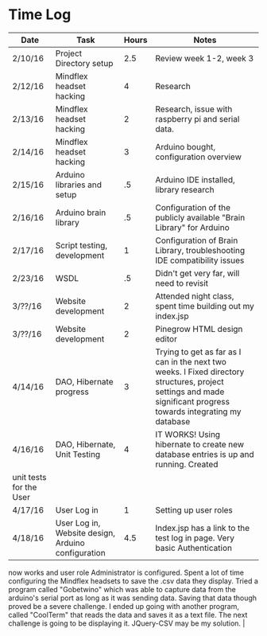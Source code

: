 # Time Log
|Date|Task|Hours|Notes|
|----|----|-----|-----|
|2/10/16| Project Directory setup | 2.5|Review week 1-2, week 3|
|2/12/16| Mindflex headset hacking | 4 | Research |
|2/13/16| Mindflex headset hacking | 2 | Research, issue with raspberry pi and serial data. |
|2/14/16| Mindflex headset hacking | 3 | Arduino bought, configuration overview |
|2/15/16| Arduino libraries and setup | .5 | Arduino IDE installed, library research |
|2/16/16| Arduino brain library | .5 | Configuration of the publicly available "Brain Library" for Arduino |
|2/17/16| Script testing, development | 1 | Configuration of Brain Library, troubleshooting IDE compatibility issues |
|2/23/16| WSDL | .5 | Didn't get very far, will need to revisit |
|3/??/16| Website development | 2 | Attended night class, spent time building out my index.jsp |
|3/??/16| Website development | 2 | Pinegrow HTML design editor |
|4/14/16| DAO, Hibernate progress | 3 | Trying to get as far as I can in the next two weeks. I Fixed directory structures, project settings and made significant progress towards integrating my database |
|4/16/16| DAO, Hibernate, Unit Testing | 4 | IT WORKS! Using hibernate to create new database entries is up and running. Created
unit tests for the User |
|4/17/16| User Log in | 1 | Setting up user roles |
|4/18/16| User Log in, Website design, Arduino configuration | 4.5 | Index.jsp has a link to the test log in page. Very basic Authentication
now works and user role Administrator is configured. Spent a lot of time configuring the Mindflex headsets to save the .csv data
they display. Tried a program called "Gobetwino" which was able to capture data from the arduino's serial port as long as it was sending data.
Saving that data though proved be a severe challenge. I ended up going with another program, called "CoolTerm" that
reads the data and saves it as a text file. The next challenge is going to be displaying it. JQuery-CSV may be my solution. |
